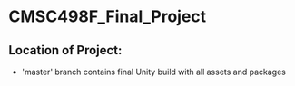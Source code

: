 # CMSC498F_Final_Project

## Location of Project: 
 - 'master' branch contains final Unity build with all assets and packages

